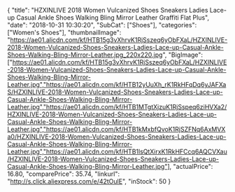 {
	"title": "HZXINLIVE 2018 Women Vulcanized Shoes Sneakers Ladies Lace-up Casual Ankle Shoes Walking Bling Mirror Leather Graffiti Flat Plus",
	"date": "2018-10-31 10:30:20",
	"SubCat": ["Shoes"],
	"categories": ["Women's Shoes"],
	"thumbnailImage": "https://ae01.alicdn.com/kf/HTB15g3vXhrvK1RjSszeq6yObFXaL/HZXINLIVE-2018-Women-Vulcanized-Shoes-Sneakers-Ladies-Lace-up-Casual-Ankle-Shoes-Walking-Bling-Mirror-Leather.jpg_220x220.jpg",
	"BigImage": ["https://ae01.alicdn.com/kf/HTB15g3vXhrvK1RjSszeq6yObFXaL/HZXINLIVE-2018-Women-Vulcanized-Shoes-Sneakers-Ladies-Lace-up-Casual-Ankle-Shoes-Walking-Bling-Mirror-Leather.jpg","https://ae01.alicdn.com/kf/HTB12yUuXh_rK1RkHFqDq6yJAFXaS/HZXINLIVE-2018-Women-Vulcanized-Shoes-Sneakers-Ladies-Lace-up-Casual-Ankle-Shoes-Walking-Bling-Mirror-Leather.jpg","https://ae01.alicdn.com/kf/HTB1MTgtXjzuK1RjSspeq6ziHVXa2/HZXINLIVE-2018-Women-Vulcanized-Shoes-Sneakers-Ladies-Lace-up-Casual-Ankle-Shoes-Walking-Bling-Mirror-Leather.jpg","https://ae01.alicdn.com/kf/HTB1kMxbfQvoK1RjSZFNq6AxMVXa0/HZXINLIVE-2018-Women-Vulcanized-Shoes-Sneakers-Ladies-Lace-up-Casual-Ankle-Shoes-Walking-Bling-Mirror-Leather.jpg","https://ae01.alicdn.com/kf/HTB1lsQtXirxK1RkHFCcq6AQCVXau/HZXINLIVE-2018-Women-Vulcanized-Shoes-Sneakers-Ladies-Lace-up-Casual-Ankle-Shoes-Walking-Bling-Mirror-Leather.jpg"],
	"actualPrice": 16.80,
	"comparePrice": 35.74,
	"linkurl": "http://s.click.aliexpress.com/e/42tOulE",
	"inStock": 50
}
